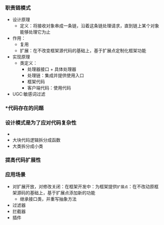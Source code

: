 ### 职责链模式
+ 设计原理
  + 定义：将接收对象串成一条链，沿着这条链处理请求，直到链上某个对象能够处理它为止
+ 作用：
  + 复用
  + 扩展：在不改变框架源代码的基础上，基于扩展点定制化框架功能
+ 实现原理
  + 类定义：
    + 处理器接口 + 具体处理器
    + 处理链：集成并提供使用入口
    + 框架代码
    + 客户端代码：使用代码
+ UGC:敏感词过滤
### *代码存在的问题

### 设计模式是为了应对代码复杂性
+ 
+ 大块代码逻辑拆分成函数
+ 大类拆分成小类
### 提高代码扩展性
### 应用场景
  + 对扩展开放，对修改关闭：在框架开发中：为框架提供`扩展点`：在不改动原框架源码的基础上，基于扩展点添加新的功能
    + 继承接口类，并重写抽象方法  
  + 过滤器
  + 拦截器
  + 插件 
